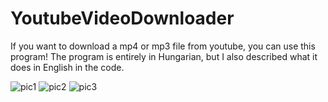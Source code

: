 # YoutubeVideoDownloader
If you want to download a mp4 or mp3 file from youtube, you can use this program!
The program is entirely in Hungarian, but I also described what it does in English in the code.

![pic1](../doc/pic1.svg)
![pic2](../doc/pic2.svg)
![pic3](../doc/pic3.svg)
